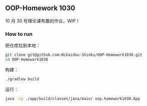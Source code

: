 ## OOP-Homework 1030

10 月 30 号理论课布置的作业，WIP！

### How to run

把仓库拉到本地：

```bash
git clone git@github.com:Nikaidou-Shinku/OOP-Homework1030.git
cd OOP-Homework1030
```

构建：

```bash
./gradlew build
```

运行：

```bash
java -cp ./app/build/classes/java/main/ oop.homework1030.App
```
